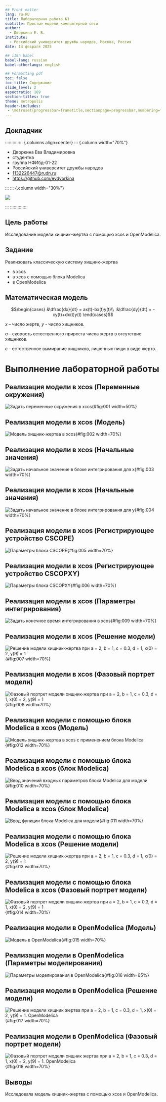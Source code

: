 ```yaml
---
## Front matter
lang: ru-RU
title: Лабораторная работа №1
subtitle: Простые модели компьютерной сети
author:
  - Дворкина Е. В.
institute:
  - Российский университет дружбы народов, Москва, Россия
date: 14 февраля 2025

## i18n babel
babel-lang: russian
babel-otherlangs: english

## Formatting pdf
toc: false
toc-title: Содержание
slide_level: 2
aspectratio: 169
section-titles: true
theme: metropolis
header-includes:
 - \metroset{progressbar=frametitle,sectionpage=progressbar,numbering=fraction}
---
```


## Докладчик

:::::::::::::: {.columns align=center}
::: {.column width="70%"}

  * Дворкина Ева Владимировна
  * студентка
  * группа НФИбд-01-22
  * Российский университет дружбы народов
  * [1132226447@rudn.ru](mailto:1132226447@rudn.ru)
  * <https://github.com/evdvorkina>

:::
::: {.column width="30%"}

![](./image/я.jpg)

:::
::::::::::::::


## Цель работы

Исследование модели хищник–жертва с помощью xcos и OpenModelica.

## Задание

Реализовать классическую систему хищник–жертва 
  - в xcos
  - в xcos с помощью блока Modelica
  - в OpenModelica

## Математическая модель

$$\begin{cases}
  &\dfrac{dx}{dt} = ax(t)-bx(t)y(t)\\
  &\dfrac{dy}{dt} = -cy(t)+dx(t)y(t)
\end{cases}$$

$x$ – число жертв, $y$ - число хищников. 

$a$ - скорость естественного прироста числа жертв в отсутствие хищников.

$c$ - естественное вымирание хищников, лишенных пищи в виде жертв. 

# Выполнение лабораторной работы

## Реализация модели в xcos (Переменные окружения)

![Задать переменные окружения в xcos](image/1.PNG){#fig:001 width=50%}

## Реализация модели в xcos (Модель)

![Модель хищник-жертва в xcos](image/2.PNG){#fig:002 width=70%}

## Реализация модели в xcos (Начальные значения)

![Задать начальное значение в блоке интегрирования для x](image/3.PNG){#fig:003 width=70%}

## Реализация модели в xcos (Начальные значения)

![Задать начальное значение в блоке интегрирования для y](image/4.PNG){#fig:004 width=70%}

## Реализация модели в xcos (Регистрирующее устройство CSCOPE)

![Параметры блока CSCOPE](image/5.PNG){#fig:005 width=70%}

## Реализация модели в xcos (Регистрирующее устройство CSCOPXY)

![Параметры блока CSCOPXY](image/6.PNG){#fig:006 width=70%}

## Реализация модели в xcos (Параметры интегрирования)

![Задать конечное время интегрирования в xcos](image/9.PNG){#fig:009 width=70%}

## Реализация модели в xcos (Решение модели)

![Решение модели хищник-жертва при $a = 2$, $b = 1$, $c = 0.3$, $d = 1$, $x(0) = 2$, $y(9) = 1$](image/7.PNG){#fig:007 width=70%}

## Реализация модели в xcos (Фазовый портрет модели)

![Фазовый портрет модели хищник-жертва при $a = 2$, $b = 1$, $c = 0.3$, $d = 1$, $x(0) = 2$, $y(9) = 1$](image/8.PNG){#fig:008 width=70%}

## Реализация модели с помощью блока Modelica в xcos (Модель)

![Модель хищник-жертва в xcos с применением блока Modelica](image/12.PNG){#fig:012 width=70%}

## Реализация модели с помощью блока Modelica в xcos (блок Modelica)

![Ввод значений входных параметров блока Modelica для модели](image/10.PNG){#fig:010 width=70%}

## Реализация модели с помощью блока Modelica в xcos (блок Modelica)

![Ввод функции блока Modelica для модели](image/11.PNG){#fig:011 width=70%}

## Реализация модели с помощью блока Modelica в xcos (Решение модели)

![Решение модели хищник-жертва при $a = 2$, $b = 1$, $c = 0.3$, $d = 1$, $x(0) = 2$, $y(9) = 1$](image/13.PNG){#fig:013 width=70%}

## Реализация модели с помощью блока Modelica в xcos (Фазовый портрет модели)

![Фазовый портрет модели хищник-жертва при $a = 2$, $b = 1$, $c = 0.3$, $d = 1$, $x(0) = 2$, $y(9) = 1$](image/14.PNG){#fig:014 width=70%}

## Реализация модели в OpenModelica (Модель)

![Модель в OpenModelica](image/15.PNG){#fig:015 width=70%}

## Реализация модели в OpenModelica (Параметры моделирования)

![Параметры моделирования в OpenModelica](image/16.PNG){#fig:016 width=65%}

## Реализация модели в OpenModelica (Решение модели)

![Решение модели хищник жертва при $a = 2$, $b = 1$, $c = 0.3$, $d = 1$, $x(0) = 2$, $y(9) = 1$. OpenModelica](image/17.PNG){#fig:017 width=70%}

## Реализация модели в OpenModelica (Фазовый портрет модели)

![Фазовый портрет модели хищник жертва при $a = 2$, $b = 1$, $c = 0.3$, $d = 1$, $x(0) = 2$, $y(9) = 1$. OpenModelica](image/18.PNG){#fig:018 width=70%}

## Выводы

Исследовала модель хищник–жертва с помощью xcos и OpenModelica.
